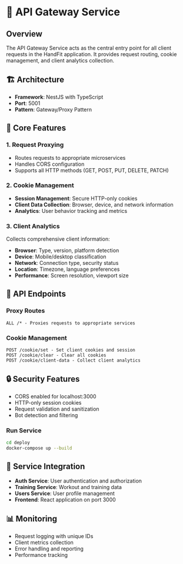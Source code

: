 # 🚀 API Gateway Service

## Overview

The API Gateway Service acts as the central entry point for all client requests in the HandFit application. It provides request routing, cookie management, and client analytics collection.

## 🏗️ Architecture

- **Framework**: NestJS with TypeScript
- **Port**: 5001
- **Pattern**: Gateway/Proxy Pattern

## 🔧 Core Features

### 1. Request Proxying

- Routes requests to appropriate microservices
- Handles CORS configuration
- Supports all HTTP methods (GET, POST, PUT, DELETE, PATCH)

### 2. Cookie Management

- **Session Management**: Secure HTTP-only cookies
- **Client Data Collection**: Browser, device, and network information
- **Analytics**: User behavior tracking and metrics

### 3. Client Analytics

Collects comprehensive client information:

- **Browser**: Type, version, platform detection
- **Device**: Mobile/desktop classification
- **Network**: Connection type, security status
- **Location**: Timezone, language preferences
- **Performance**: Screen resolution, viewport size

## 📡 API Endpoints

### Proxy Routes

```
ALL /* - Proxies requests to appropriate services
```

### Cookie Management

```
POST /cookie/set - Set client cookies and session
POST /cookie/clear - Clear all cookies
POST /cookie/client-data - Collect client analytics
```

## 🔒 Security Features

- CORS enabled for localhost:3000
- HTTP-only session cookies
- Request validation and sanitization
- Bot detection and filtering

### Run Service

```bash
cd deploy
docker-compose up --build
```

## 🔄 Service Integration

- **Auth Service**: User authentication and authorization
- **Training Service**: Workout and training data
- **Users Service**: User profile management
- **Frontend**: React application on port 3000

## 📊 Monitoring

- Request logging with unique IDs
- Client metrics collection
- Error handling and reporting
- Performance tracking
